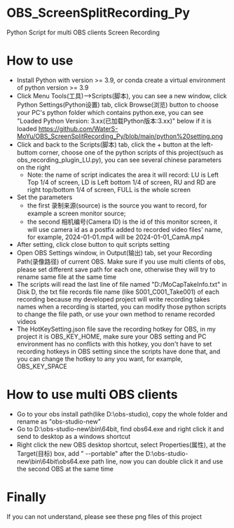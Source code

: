 # OBS_ScreenSplitRecording_Py
Python Script for multi OBS clients Screen Recording

# How to use
- Install Python with version >= 3.9, or conda create a virtual environment of python version >= 3.9
- Click Menu Tools(工具)-->Scripts(脚本), you can see a new window, click Python Settings(Python设置) tab, click Browse(浏览) button to choose your PC's python folder which contains python.exe, you can see "Loaded Python Version: 3.xx(已加载Python版本:3.xx)" below if it is loaded
  <https://github.com/WaterS-MoYu/OBS_ScreenSplitRecording_Py/blob/main/python%20setting.png>
- Click and back to the Scripts(脚本) tab, click the + button at the left-buttom corner, choose one of the python scripts of this project(such as obs_recording_plugin_LU.py), you can see several chinese parameters on the right
  - Note: the name of script indicates the area it will record: LU is Left Top 1/4 of screen, LD is Left bottom 1/4 of screen, RU and RD are right top/bottom 1/4 of screen, FULL is the whole screen
- Set the parameters
  -  the first 录制来源(source) is the source you want to record, for example a screen monitor source;
  -  the second 相机编号(Camera ID) is the id of this monitor screen, it will use camera id as a postfix added to recorded video files' name, for example, 2024-01-01.mp4 will be 2024-01-01_CamA.mp4
- After setting, click close button to quit scripts setting
- Open OBS Settings window, in Output(输出) tab, set your Recording Path(录像路径) of current OBS. Make sure if you use multi clients of obs, please set different save path for each one, otherwise they will try to rename same file at the same time
- The scripts will read the last line of file named "D:/MoCapTakeInfo.txt" in Disk D, the txt file records file name (like S001_C001_Take001) of each recording because my developed project will write recording takes names when a recording is started, you can modify those python scripts to change the file path, or use your own method to rename recorded videos
- The HotKeySetting.json file save the recording hotkey for OBS, in my project it is OBS_KEY_HOME, make sure your OBS setting and PC environment has no conflicts with this hotkey, you don't have to set recording hotkeys in OBS setting since the scripts have done that, and you can change the hotkey to any you want, for example, OBS_KEY_SPACE


# How to use multi OBS clients
- Go to your obs install path(like D:\obs-studio), copy the whole folder and rename as "obs-studio-new"
- Go to D:\obs-studio-new\bin\64bit, find obs64.exe and right click it and send to desktop as a windows shortcut
- Right click the new OBS desktop shortcut, select Properties(属性), at the Target(目标) box, add " --portable" after the D:\obs-studio-new\bin\64bit\obs64.exe path line, now you can double click it and use the second OBS at the same time

# Finally
If you can not understand, please see these png files of this project
